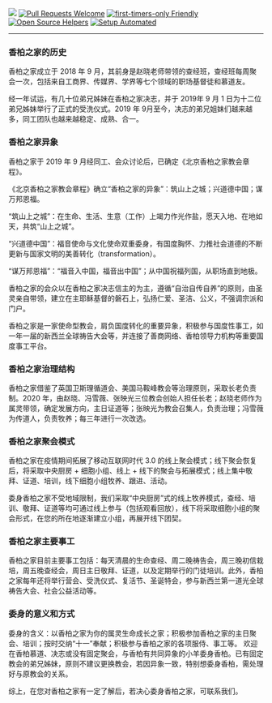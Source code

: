 ![](https://pic.imgdb.cn/item/6294dee30947543129597092.jpg)
[![Pull Requests Welcome](https://img.shields.io/badge/%E2%9C%9F-%E4%B8%BB%E6%97%A5%E8%AF%81%E9%81%93-brightgreen)](https://xbzj123.github.io/Sunday.github.io/)
[![first-timers-only Friendly](https://img.shields.io/badge/%E2%9C%9F-%E6%9F%A5%E7%BB%8F%E5%88%86%E4%BA%AB-yellowgreen)](https://xbzj123.github.io/Bible.github.io/)
[![Open Source Helpers](https://img.shields.io/badge/%E2%9C%9F-%E5%88%9D%E4%BF%A1%E6%A0%BD%E5%9F%B9-orange)](https://xbzj123.github.io/chuxin.github.io/)
[![Setup Automated](https://img.shields.io/badge/%E2%9C%9F-%E5%BB%BA%E8%AE%BE%E4%B8%AD%E2%80%A6%E2%80%A6-blue)](https://www.asuswebstorage.com/navigate/a/#/s/BE676B2CA5B3400CA7273ABFBB76BEFDY)

---

### 香柏之家的历史
香柏之家成立于 2018 年 9 月，其前身是赵晓老师带领的查经班，查经班每周聚会一次，包括来自工商界、传媒界、学界等七个领域的职场基督徒和慕道友。

经一年试运，有几十位弟兄姊妹在香柏之家决志，并于 2019年 9 月 1 日为十二位弟兄姊妹举行了正式的受洗仪式。2019 年 9月至今，决志的弟兄姐妹们越来越多，同工团队也越来越稳定、成熟、合一。

### 香柏之家异象
香柏之家于 2019 年 9 月经同工、会众讨论后，已确定《北京香柏之家教会章程》。

《北京香柏之家教会章程》确立“香柏之家的异象”：筑山上之城；兴道德中国；谋万邦恩福。

“筑山上之城”：在生命、生活、生意（工作）上竭力作光作盐，愿天入地、在地如天，共筑“山上之城”。

“兴道德中国”：福音使命与文化使命双重委身，有国度胸怀、力推社会道德的不断更新与国家文明的美善转化（transformation）。

“谋万邦恩福”：“福音入中国，福音出中国”；从中国祝福列国，从职场直到地极。

香柏之家的会众以在香柏之家决志信主的为主，遵循“自治自传自养”的原则，由圣灵亲自带领，建立在主耶稣基督的磐石上，弘扬仁爱、圣洁、公义，不强调宗派和门户。

香柏之家是一家使命型教会，肩负国度转化的重要异象，积极参与国度性事工，如一年一届的新西兰全球祷告大会等，并连接了善商网络、香柏领导力机构等重要国度事工平台。

### 香柏之家治理结构
香柏之家借鉴了英国卫斯理循道会、美国马鞍峰教会等治理原则，采取长老负责制。2020 年，由赵晓、冯雪薇、张映光三位教会创始人担任长老；赵晓老师作为属灵带领，确定发展方向，主日证道等；张映光为教会召集人，负责治理；冯雪薇为传道人，负责牧养；每三年进行一次改选。

### 香柏之家聚会模式
香柏之家在疫情期间拓展了移动互联网时代 3.0 的线上聚会模式；线下聚会恢复后，将采取中央厨房 + 细胞小组、线上 + 线下的聚会与拓展模式；线上集中敬拜、证道、培训，线下细胞小组牧养、跟进、活动。

委身香柏之家不受地域限制，我们采取“中央厨房”式的线上牧养模式，查经、培训、敬拜、证道等均可通过线上参与（包括观看回放），线下将采取细胞小组的聚会形式，在您的所在地逐渐建立小组，再展开线下团契。

### 香柏之家主要事工
香柏之家目前主要事工包括：每天清晨的生命查经、周二晚祷告会，周三晚初信栽培，周五晚查经会，周日主日敬拜、证道，以及定期举行的门徒培训。此外，香柏之家每年还将举行营会、受洗仪式、复活节、圣诞特会，参与新西兰第一道光全球祷告大会、社会公益活动等。

### 委身的意义和方式
委身的含义：以香柏之家为你的属灵生命成长之家；积极参加香柏之家的主日聚会、培训；按时交纳“十一”奉献；积极参与香柏之家的各项服侍、事工等。
欢迎在香柏慕道、决志或没有固定聚会，与香柏有共同异象的小羊委身香柏。已有固定教会的弟兄姊妹，原则不建议更换教会，若因异象一致，特别想委身香柏，需处理好与原教会的关系。

综上，在您对香柏之家有一定了解后，若决心委身香柏之家，可联系我们。 
